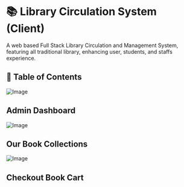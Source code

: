 # 📚 Library Circulation System (Client)
A web based Full Stack Library Circulation and Management System, featuring all traditional library, enhancing user, students, and staffs experience.

## 🧭 Table of Contents


![Image](https://github.com/user-attachments/assets/a151b51b-5eb1-4d63-bcec-041b1a229793)
## Admin Dashboard

![Image](https://github.com/user-attachments/assets/33565030-cc6f-473c-adef-e90ad3321aa9)
## Our Book Collections

![Image](https://github.com/user-attachments/assets/073e0937-69fd-4ad3-aebc-408fd0229631)
## Checkout Book Cart
